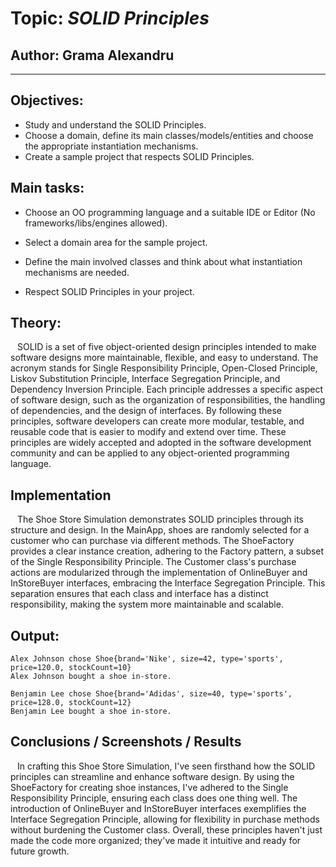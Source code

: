 # Topic: *SOLID Principles*

## Author: Grama Alexandru

----

## Objectives:

* Study and understand the SOLID Principles.
* Choose a domain, define its main classes/models/entities and choose the appropriate instantiation mechanisms.
* Create a sample project that respects SOLID Principles.

## Main tasks:
* Choose an OO programming language and a suitable IDE or Editor (No frameworks/libs/engines allowed).

* Select a domain area for the sample project.

* Define the main involved classes and think about what instantiation mechanisms are needed.

* Respect SOLID Principles in your project.



## Theory:
&ensp; SOLID is a set of five object-oriented design principles intended to make software designs more maintainable, flexible, and easy to understand. The acronym stands for Single Responsibility Principle, Open-Closed Principle, Liskov Substitution Principle, Interface Segregation Principle, and Dependency Inversion Principle. Each principle addresses a specific aspect of software design, such as the organization of responsibilities, the handling of dependencies, and the design of interfaces. By following these principles, software developers can create more modular, testable, and reusable code that is easier to modify and extend over time. These principles are widely accepted and adopted in the software development community and can be applied to any object-oriented programming language.


## Implementation

&ensp; The Shoe Store Simulation demonstrates SOLID principles through its structure and design. In the MainApp, shoes are randomly selected for a customer who can purchase via different methods. The ShoeFactory provides a clear instance creation, adhering to the Factory pattern, a subset of the Single Responsibility Principle. The Customer class's purchase actions are modularized through the implementation of OnlineBuyer and InStoreBuyer interfaces, embracing the Interface Segregation Principle. This separation ensures that each class and interface has a distinct responsibility, making the system more maintainable and scalable.

## Output:
```
Alex Johnson chose Shoe{brand='Nike', size=42, type='sports', price=120.0, stockCount=10}
Alex Johnson bought a shoe in-store.

Benjamin Lee chose Shoe{brand='Adidas', size=40, type='sports', price=128.0, stockCount=12}
Benjamin Lee bought a shoe in-store.
```


## Conclusions / Screenshots / Results
&ensp; In crafting this Shoe Store Simulation, I've seen firsthand how the SOLID principles can streamline and enhance software design. By using the ShoeFactory for creating shoe instances, I've adhered to the Single Responsibility Principle, ensuring each class does one thing well. The introduction of OnlineBuyer and InStoreBuyer interfaces exemplifies the Interface Segregation Principle, allowing for flexibility in purchase methods without burdening the Customer class. Overall, these principles haven't just made the code more organized; they've made it intuitive and ready for future growth.


